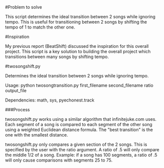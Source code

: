 #Problem to solve

This script determines the ideal transition between 2 songs while ignoring tempo.  This is useful for transitioning between 2 songs by shifting the tempo of 1 to match the other one.

#Inspiration

My previous report (BeatShift) discussed the inspiration for this overall project.  This script is a key solution to building the overall project which transitions between many songs by shifting tempo.

#twosongshift.py

Determines the ideal transition between 2 songs while ignoring tempo.

Usage: python twosongtransition.py first_filename second_filename ratio output_file

Dependencies: math, sys, pyechonest.track

###Process

twosongshift.py works using a similar algorithm that infinitejuke.com uses.  Each segment of a song is compared to each segment of the other song using a weighted Euclidean distance formula.  The "best transition" is the one with the smallest distance.

twosongshift.py only compares a given section of the 2 songs.  This is specified by the user with the ratio argument.  A ratio of .5 will only compare the middle 1/2 of a song.  Example: if a song has 100 segments, a ratio of .5 will only cause comparisons with segments 25 to 75.
